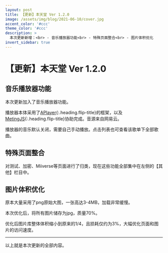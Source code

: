 ```yaml
---
layout: post
title: 【更新】本天堂 Ver 1.2.0
image: /assets/img/blog/2021-06-10/cover.jpg
accent_color: '#ccc'
theme_color: '#ccc'
description: >
  本次更新新增：<br> - 音乐播放器功能<br> - 特殊页面整合<br> - 图片体积优化
invert_sidebar: true
---
```


# 【更新】本天堂 Ver 1.2.0

## 音乐播放器功能

本次更新加入了音乐播放器功能。

播放器本体采用了[APlayer]{:.heading.flip-title}的框架，以及[MetingJS]{:.heading.flip-title}协助完成。音源来自网易云。

播放器的音乐默认关闭，需要自己手动播放。点击列表也可查看该歌单下全部歌曲。

## 特殊页面整合

对测试、加密、Miiverse等页面进行了归类，现在这些功能全部集中在左侧的【其他】栏目中。

## 图片体积优化

原本大量采用了png原始大图，一张高达3-4MB，加载非常缓慢。

本次优化后，将所有图片储存为jpg，质量70%。

优化后图片库整体体积缩小到原来的1/4，且损耗仅约为3%，大幅优化页面和图片的访问速度。

---

以上就是本次更新的全部内容。

[APlayer]: https://aplayer.js.org/
[MetingJS]: https://github.com/metowolf/MetingJS